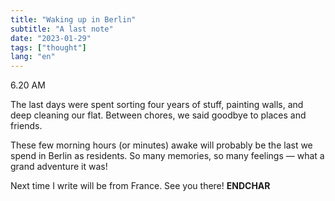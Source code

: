 ```yaml
---
title: "Waking up in Berlin"
subtitle: "A last note"
date: "2023-01-29"
tags: ["thought"]
lang: "en"
---
```


6.20 AM

The last days were spent sorting four years of stuff, painting walls, and deep cleaning our flat. Between chores, we said goodbye to places and friends.

These few morning hours (or minutes) awake will probably be the last we spend in Berlin as residents. So many memories, so many feelings — what a grand adventure it was!

Next time I write will be from France. See you there! **ENDCHAR**
